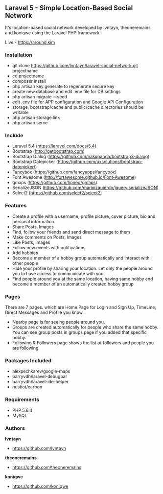 ## Laravel 5 - Simple Location-Based Social Network 
It's location-based social network developed by lvntayn, theoneremains and koniqwe using the Laravel PHP framework.

Live - https://around.kim

### Installation
* git clone https://github.com/lvntayn/laravel-social-network.git projectname
* cd projectname
* composer install
* php artisan key:generate to regenerate secure key
* create new database and edit .env file for DB settings
* php artisan migrate —seed
* edit .env file for APP configuration and Google API Configuration
* storage, bootstrap/cache and public/cache directories should be writable
* php artisan storage:link
* php artisan serve


### Include
* Laravel 5.4 (https://laravel.com/docs/5.4)
* Bootstrap (http://getbootstrap.com)
* Bootstrap Dialog (https://github.com/nakupanda/bootstrap3-dialog)
* Bootstrap Datepicker (https://github.com/uxsolutions/bootstrap-datepicker/)
* Fancybox (https://github.com/fancyapps/fancybox)
* Font Awesome (http://fortawesome.github.io/Font-Awesome)
* gmaps (https://github.com/hpneo/gmaps)
* SerializeJSON (https://github.com/marioizquierdo/jquery.serializeJSON)
* Select2 (https://github.com/select2/select2)


### Features
* Create a profile with a username, profile picture, cover picture, bio and personal information
* Share Posts, Images
* Find, follow your friends and send direct message to them
* Make comments on Posts, Images
* Like Posts, Images
* Follow new events with notifications
* Add hobbies
* Become a member of a hobby group automatically and interact with other people
* Hide your profile by sharing your location. Let only the people around you to have access to communicate with you
* Find people around you at the same location, having same hobby and become a member of an automatically created hobby group

### Pages 
There are 7 pages. which are Home Page for Login and Sign Up,  TimeLine, Direct Messages and Profile you know.
* Nearby page is for seeing people around you.  
* Groups are created automatically for people who share the same hobby.  You can see group posts in groups page if you added that specific hobby.  
* Following & Followers page shows the list of followers and people you are following.  

### Packages Included
* alexpechkarev/google-maps
* barryvdh/laravel-debugbar
* barryvdh/laravel-ide-helper
* nesbot/carbon

### Requirements
* PHP 5.6.4
* MySQL


### Authors
**lvntayn**
- https://github.com/lvntayn

**theoneremains**
- https://github.com/theoneremains

**koniqwe**
- https://github.com/koniqwe
